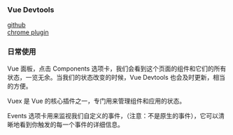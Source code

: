 
### Vue Devtools
[github](https://github.com/vuejs/vue-devtools)  
[chrome plugin](https://chrome.google.com/webstore/detail/vuejs-devtools/nhdogjmejiglipccpnnnanhbledajbpd?hl=zh-CN)  

### 日常使用
Vue 面板，点击 Components 选项卡，我们会看到这个页面的组件和它们的所有状态，一览无余。当我们的状态改变的时候，Vue Devtools 也会及时更新，相当的方便。  

Vuex 是 Vue 的核心插件之一，专门用来管理组件和应用的状态。

Events 选项卡用来监视我们自定义的事件，（注意：不是原生的事件），它可以清晰地看到你触发的每一个事件的详细信息。